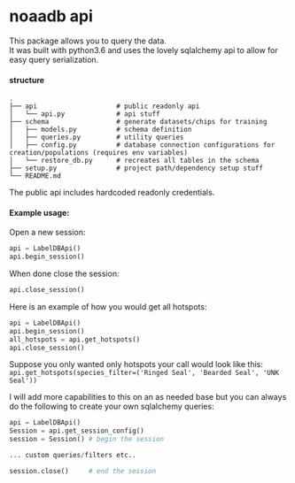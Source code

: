 # noaadb api
This package allows you to query the data.  
It was built with python3.6 and uses the lovely sqlalchemy api to allow for easy query serialization.

#### structure
    .
    ├── api                    # public readonly api
    │   └── api.py             # api stuff
    ├── schema                 # generate datasets/chips for training
    │   ├── models.py          # schema definition
    │   ├── queries.py         # utility queries
    │   ├── config.py          # database connection configurations for creation/populations (requires env variables)
    │   └── restore_db.py      # recreates all tables in the schema
    ├── setup.py               # project path/dependency setup stuff
    └── README.md

The public api includes hardcoded readonly credentials.

#### Example usage:
Open a new session:
```python
api = LabelDBApi()
api.begin_session()
```

When done close the session:
```python
api.close_session()
```

Here is an example of how you would get all hotspots:
```python
api = LabelDBApi()
api.begin_session()
all_hotspots = api.get_hotspots()
api.close_session()
```

Suppose you only wanted only hotspots your call would look like this:
`api.get_hotspots(species_filter=('Ringed Seal', 'Bearded Seal', 'UNK Seal'))`

I will add more capabilities to this on an as needed base but you can always do the following to create your own sqlalchemy queries:
```python
api = LabelDBApi()
Session = api.get_session_config()
session = Session() # begin the session

... custom queries/filters etc..

session.close()     # end the session
```